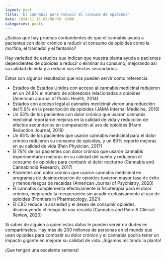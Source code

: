 ```yaml
---
layout: post
title: 'El cannabis para reducir el consumo de opiáceos'
date: 2024-11-11 07:00:00 -0300
categories: posts
---
```


¿Sabías que hay pruebas contundentes de que el cannabis ayuda a pacientes con dolor crónico a reducir el consumo de opioides como la morfina, el tramadol y el fentanilo?

Hay variedad de estudios que indican que nuestra planta ayuda a pacientes dependientes de opioides a reducir o eliminar su consumo, mejorando así su calidad de vida y a reducir sus efectos secundarios.

Estos son algunos resultados que nos pueden servir como referencia:

- Estados de Estados Unidos con acceso al cannabis medicinal redujeron en un 24.8% el número de sobredosis relacionadas a opioides (American Journal of Public Health, 2014)
- Estados con acceso legal al cannabis medicinal vieron una reducción del 5.9% en la prescripción de opioides (JAMA Internal Medicine, 2018)
- Un 53% de los pacientes con dolor crónico que usaron cannabis medicinal reportaron mejoras en la calidad de vida y reducción de efectos secundarios en comparación al uso de opioides (Harm Reduction Journal, 2019)
- Un 65% de los pacientes que usaron cannabis medicinal para el dolor crónico redujeron su consumo de opioides, y un 80% reportó mejoras en su calidad de vida (Pain Physician, 2017)
- El 79% de los pacientes con dolor crónico que usaron cannabis experimentaron mejoras en su calidad del sueño y redujeron el consumo de opioides para combatir el dolor nocturno (Cannabis and Cannabinoid Research, 2017)
- Pacientes con dolor crónico que usaron cannabis medicinal en programas de desintoxicación de opioides tuvieron mayor tasa de éxito y menos riesgos de recaídas (American Journal of Psychiatry, 2020)
- El cannabis complementa efectivamente la fisioterapia para el dolor crónico, mejorando la recuperación sin acudir exclusivamente al uso de opioides (Frontiers in Pharmacology, 2021)
- El CBD reduce la ansiedad y el deseo de consumir opioides, disminuyendo el riesgo de una recaída (Cannabis and Pain: A Clinical Review, 2020)

Si sabés de alguien a quien estos datos le pueden servir no dudes en compartírselos. Hay más de 200 millones de personas en el mundo que usan opioides para combatir su dolor crónico y el cannabis podría tener un impacto gigante en mejorar su calidad de vida. ¡Sigamos militando la planta!

¡Que tengan una excelente semana!
